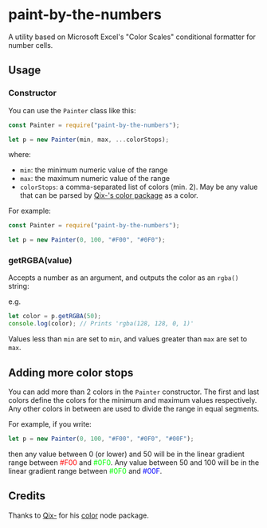 # paint-by-the-numbers

A utility based on Microsoft Excel's "Color Scales" conditional formatter for number cells.

## Usage

### Constructor

You can use the `Painter` class like this:

```javascript
const Painter = require("paint-by-the-numbers");

let p = new Painter(min, max, ...colorStops);
```

where:

- `min`: the minimum numeric value of the range
- `max`: the maximum numeric value of the range
- `colorStops`: a comma-separated list of colors (min. 2). May be any value that can be parsed by [Qix-'s color package](https://github.com/Qix-/color) as a color.

For example:

```javascript
const Painter = require("paint-by-the-numbers");

let p = new Painter(0, 100, "#F00", "#0F0");
```

### getRGBA(value)

Accepts a number as an argument, and outputs the color as an `rgba()` string:

e.g.

```javascript
let color = p.getRGBA(50);
console.log(color); // Prints 'rgba(128, 128, 0, 1)'
```

Values less than `min` are set to `min`, and values greater than `max` are set to `max`.

## Adding more color stops

You can add more than 2 colors in the `Painter` constructor. The first and last colors define the colors for the minimum and maximum values respectively. Any other colors in between are used to divide the range in equal segments.

For example, if you write:

```javascript
let p = new Painter(0, 100, "#F00", "#0F0", "#00F");
```

then any value between 0 (or lower) and 50 will be in the linear gradient range between <span style="color: #F00">#F00</span> and <span style="color: #0F0">#0F0</span>. Any value between 50 and 100 will be in the linear gradient range between <span style="color: #0F0">#0F0</span> and <span style="color: #00F">#00F</span>.

## Credits

Thanks to [Qix-](https://github.com/Qix-) for his [color](https://github.com/Qix-/color) node package.
